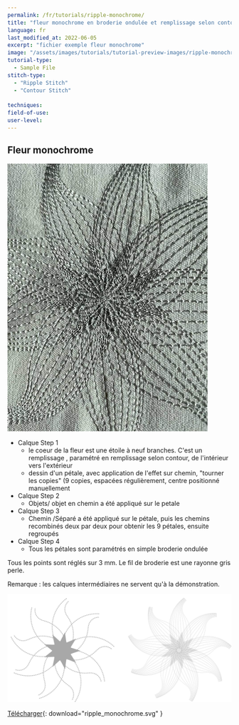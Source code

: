 ```yaml
---
permalink: /fr/tutorials/ripple-monochrome/
title: "fleur monochrome en broderie ondulée et remplissage selon contour"
language: fr
last_modified_at: 2022-06-05
excerpt: "fichier exemple fleur monochrome"
image: "/assets/images/tutorials/tutorial-preview-images/ripple-monochrome.jpg"
tutorial-type:
  - Sample File
stitch-type:
  - "Ripple Stitch"
  - "Contour Stitch"
  
techniques:
field-of-use:
user-level:
---
```


## Fleur monochrome

![Brodé](/assets/images/tutorials/tutorial-preview-images/ripple_monochrome.jpg)

- Calque Step 1
  - le coeur de la fleur est une étoile à neuf branches. C'est un remplissage , paramétré en remplissage selon contour, de l'intérieur vers l'extérieur
  - dessin d'un pétale, avec application de l'effet sur chemin, "tourner les copies" (9 copies, espacées régulièrement, centre positionné manuellement
- Calque Step 2
   -  Objets/ objet en chemin a été appliqué sur le petale 
- Calque Step 3
   -  Chemin /Séparé a été appliqué sur le pétale, puis les chemins recombinés deux par deux  pour obtenir les 9 pétales, ensuite regroupés
- Calque Step 4
  -  Tous les pétales sont paramétrés en simple broderie ondulée 
   
   
 Tous les points sont réglés sur 3 mm.  Le fil de broderie est une rayonne gris perle.

Remarque : les calques intermédiaires ne servent qu'à la démonstration.


![SVG](/assets/images/tutorials/samples/ripple_monochrome.svg)



[Télécharger](/assets/images/tutorials/samples/ripple_monochrome.svg){: download="ripple_monochrome.svg" }
